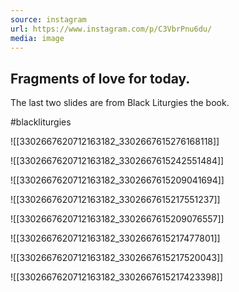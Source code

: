 ```yaml
---
source: instagram
url: https://www.instagram.com/p/C3VbrPnu6du/
media: image
---
```


## Fragments of love for today. 

The last two slides are from Black Liturgies the book. 

#blackliturgies

![[3302667620712163182_3302667615276168118]]

![[3302667620712163182_3302667615242551484]]

![[3302667620712163182_3302667615209041694]]

![[3302667620712163182_3302667615217551237]]

![[3302667620712163182_3302667615209076557]]

![[3302667620712163182_3302667615217477801]]

![[3302667620712163182_3302667615217520043]]

![[3302667620712163182_3302667615217423398]]

